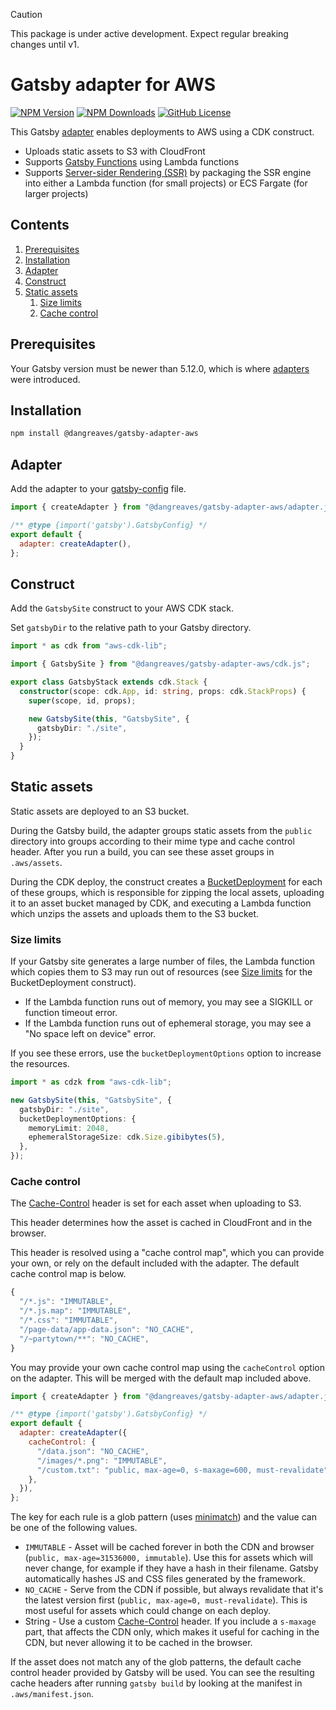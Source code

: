 > [!CAUTION]
> This package is under active development. Expect regular breaking changes until v1.

# Gatsby adapter for AWS

[![NPM Version](https://img.shields.io/npm/v/%40dangreaves%2Fgatsby-adapter-aws)](https://www.npmjs.com/package/@dangreaves/gatsby-adapter-aws) [![NPM Downloads](https://img.shields.io/npm/dw/%40dangreaves%2Fgatsby-adapter-aws)](https://www.npmjs.com/package/@dangreaves/gatsby-adapter-aws) [![GitHub License](https://img.shields.io/github/license/dangreaves/gatsby-adapter-aws)](./LICENCE)

This Gatsby [adapter](https://www.gatsbyjs.com/docs/how-to/previews-deploys-hosting/adapters/) enables deployments to AWS using a CDK construct.

- Uploads static assets to S3 with CloudFront
- Supports [Gatsby Functions](https://www.gatsbyjs.com/docs/reference/functions/) using Lambda functions
- Supports [Server-sider Rendering (SSR)](https://www.gatsbyjs.com/docs/how-to/rendering-options/using-server-side-rendering/) by packaging the SSR engine into either a Lambda function (for small projects) or ECS Fargate (for larger projects)

## Contents

1. [Prerequisites](#prerequisites)
2. [Installation](#installation)
3. [Adapter](#adapter)
4. [Construct](#construct)
5. [Static assets](#static-assets)
   1. [Size limits](#size-limits)
   2. [Cache control](#cache-control)

## Prerequisites

Your Gatsby version must be newer than 5.12.0, which is where [adapters](https://www.gatsbyjs.com/docs/how-to/previews-deploys-hosting/adapters/) were introduced.

## Installation

```zsh
npm install @dangreaves/gatsby-adapter-aws
```

## Adapter

Add the adapter to your [gatsby-config](https://www.gatsbyjs.com/docs/reference/config-files/gatsby-config/) file.

```js
import { createAdapter } from "@dangreaves/gatsby-adapter-aws/adapter.js";

/** @type {import('gatsby').GatsbyConfig} */
export default {
  adapter: createAdapter(),
};
```

## Construct

Add the `GatsbySite` construct to your AWS CDK stack.

Set `gatsbyDir` to the relative path to your Gatsby directory.

```ts
import * as cdk from "aws-cdk-lib";

import { GatsbySite } from "@dangreaves/gatsby-adapter-aws/cdk.js";

export class GatsbyStack extends cdk.Stack {
  constructor(scope: cdk.App, id: string, props: cdk.StackProps) {
    super(scope, id, props);

    new GatsbySite(this, "GatsbySite", {
      gatsbyDir: "./site",
    });
  }
}
```

## Static assets

Static assets are deployed to an S3 bucket.

During the Gatsby build, the adapter groups static assets from the `public` directory into groups according to their mime type and cache control header. After you run a build, you can see these asset groups in `.aws/assets`.

During the CDK deploy, the construct creates a [BucketDeployment](https://docs.aws.amazon.com/cdk/api/v2/docs/aws-cdk-lib.aws_s3_deployment-readme.html) for each of these groups, which is responsible for zipping the local assets, uploading it to an asset bucket managed by CDK, and executing a Lambda function which unzips the assets and uploads them to the S3 bucket.

### Size limits

If your Gatsby site generates a large number of files, the Lambda function which copies them to S3 may run out of resources (see [Size limits](https://docs.aws.amazon.com/cdk/api/v2/docs/aws-cdk-lib.aws_s3_deployment-readme.html#size-limits) for the BucketDeployment construct).

- If the Lambda function runs out of memory, you may see a SIGKILL or function timeout error.
- If the Lambda function runs out of ephemeral storage, you may see a "No space left on device" error.

If you see these errors, use the `bucketDeploymentOptions` option to increase the resources.

```ts
import * as cdzk from "aws-cdk-lib";

new GatsbySite(this, "GatsbySite", {
  gatsbyDir: "./site",
  bucketDeploymentOptions: {
    memoryLimit: 2048,
    ephemeralStorageSize: cdk.Size.gibibytes(5),
  },
});
```

### Cache control

The [Cache-Control](https://developer.mozilla.org/en-US/docs/Web/HTTP/Headers/Cache-Control) header is set for each asset when uploading to S3.

This header determines how the asset is cached in CloudFront and in the browser.

This header is resolved using a "cache control map", which you can provide your own, or rely on the default included with the adapter. The default cache control map is below.

```ts
{
  "/*.js": "IMMUTABLE",
  "/*.js.map": "IMMUTABLE",
  "/*.css": "IMMUTABLE",
  "/page-data/app-data.json": "NO_CACHE",
  "/~partytown/**": "NO_CACHE",
}
```

You may provide your own cache control map using the `cacheControl` option on the adapter. This will be merged with the default map included above.

```js
import { createAdapter } from "@dangreaves/gatsby-adapter-aws/adapter.js";

/** @type {import('gatsby').GatsbyConfig} */
export default {
  adapter: createAdapter({
    cacheControl: {
      "/data.json": "NO_CACHE",
      "/images/*.png": "IMMUTABLE",
      "/custom.txt": "public, max-age=0, s-maxage=600, must-revalidate",
    },
  }),
};
```

The key for each rule is a glob pattern (uses [minimatch](https://github.com/isaacs/minimatch)) and the value can be one of the following values.

- `IMMUTABLE` - Asset will be cached forever in both the CDN and browser (`public, max-age=31536000, immutable`). Use this for assets which will never change, for example if they have a hash in their filename. Gatsby automatically hashes JS and CSS files generated by the framework.
- `NO_CACHE` - Serve from the CDN if possible, but always revalidate that it's the latest version first (`public, max-age=0, must-revalidate`). This is most useful for assets which could change on each deploy.
- String - Use a custom [Cache-Control](https://developer.mozilla.org/en-US/docs/Web/HTTP/Headers/Cache-Control) header. If you include a `s-maxage` part, that affects the CDN only, which makes it useful for caching in the CDN, but never allowing it to be cached in the browser.

If the asset does not match any of the glob patterns, the default cache control header provided by Gatsby will be used. You can see the resulting cache headers after running `gatsby build` by looking at the manifest in `.aws/manifest.json`.
